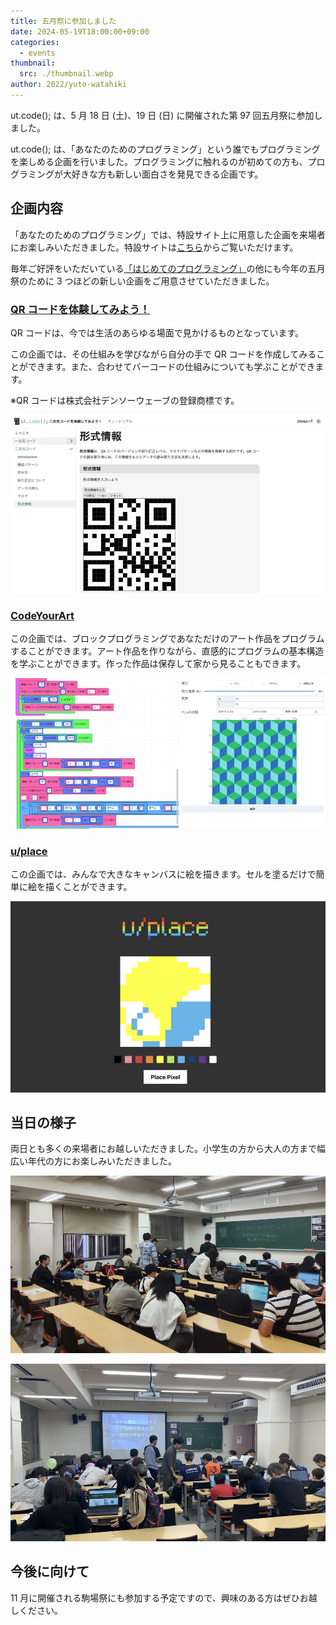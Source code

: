 ```yaml
---
title: 五月祭に参加しました
date: 2024-05-19T18:00:00+09:00
categories:
  - events
thumbnail:
  src: ./thumbnail.webp
author: 2022/yuto-watahiki
---
```


ut.code(); は、5 月 18 日 (土)、19 日 (日) に開催された第 97 回五月祭に参加しました。

ut.code(); は、「あなたのためのプログラミング」という誰でもプログラミングを楽しめる企画を行いました。プログラミングに触れるのが初めての方も、プログラミングが大好きな方も新しい面白さを発見できる企画です。

## 企画内容

「あなたのためのプログラミング」では、特設サイト上に用意した企画を来場者にお楽しみいただきました。特設サイトは[こちら](https://mf97.utcode.net/)からご覧いただけます。

毎年ご好評をいただいている[「はじめてのプログラミング」](https://first-programming.utcode.net/)の他にも今年の五月祭のために 3 つほどの新しい企画をご用意させていただきました。

### [QR コードを体験してみよう！](https://ut-code.github.io/qrcode/)

QR コードは、今では生活のあらゆる場面で見かけるものとなっています。

この企画では、その仕組みを学びながら自分の手で QR コードを作成してみることができます。また、合わせてバーコードの仕組みについても学ぶことができます。

※QR コードは株式会社デンソーウェーブの登録商標です。

![QR コードを体験してみよう！](./qr-code.webp)

### [CodeYourArt](https://utcode-draw.onrender.com/)

この企画では、ブロックプログラミングであなただけのアート作品をプログラムすることができます。アート作品を作りながら、直感的にプログラムの基本構造を学ぶことができます。作った作品は保存して家から見ることもできます。

![CodeYourArt](./code-your-art.webp)

### [u/place](https://u-place.onrender.com/)

この企画では、みんなで大きなキャンバスに絵を描きます。セルを塗るだけで簡単に絵を描くことができます。

![u/place](./u-place.webp)

## 当日の様子

両日とも多くの来場者にお越しいただきました。小学生の方から大人の方まで幅広い年代の方にお楽しみいただきました。

![5 月 18 日の様子](./0518.webp)

![5 月 19 日の様子](./0519.webp)

## 今後に向けて

11 月に開催される駒場祭にも参加する予定ですので、興味のある方はぜひお越しください。
